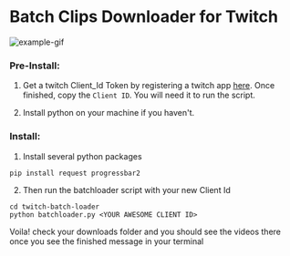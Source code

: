 # Batch Clips Downloader for Twitch
![example-gif](https://github.com/amiechen/twitch-batch-loader/blob/master/batchloader.gif)

### Pre-Install:

1) Get a twitch Client_Id Token by registering a twitch app [here](https://dev.twitch.tv/dashboard/apps/create).
Once finished, copy the `Client ID`. You will need it to run the script.

2) Install python on your machine if you haven't.

### Install:

1) Install several python packages
```
pip install request progressbar2
```

2) Then run the batchloader script with your new Client Id
```
cd twitch-batch-loader
python batchloader.py <YOUR AWESOME CLIENT ID>
```

Voila! check your downloads folder and you should see the videos there once you see the finished message in your terminal